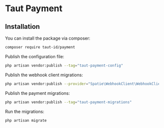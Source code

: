 # Taut Payment

## Installation

You can install the package via composer:

```bash
composer require taut-id/payment
```

Publish the configuration file:

```bash
php artisan vendor:publish --tag="taut-payment-config"
```

Publish the webhook client migrations:

```bash
php artisan vendor:publish --provider="Spatie\WebhookClient\WebhookClientServiceProvider" --tag="webhook-client-migrations"
```

Publish the payment migrations:

```bash
php artisan vendor:publish --tag="taut-payment-migrations"
```

Run the migrations:

```bash
php artisan migrate
```
